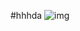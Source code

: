 #hhhda
![img](https://img.moegirl.org/common/thumb/5/55/18721272.jpg/450px-18721272.jpg 'this is a img')
